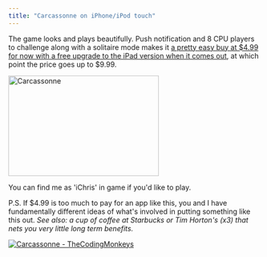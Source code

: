 ```yaml
---
title: "Carcassonne on iPhone/iPod touch"
---
```

<p>The game looks and plays beautifully.  Push notification and 8 CPU players to challenge along with a solitaire mode makes it <a href="https://click.linksynergy.com/fs-bin/stat?id=6PFrOqNV4B8&offerid=146261&type=3&subid=0&tmpid=1826&RD_PARM1=http%253A%252F%252Fitunes.apple.com%252Fca%252Fapp%252Fcarcassonne%252Fid375295479%253Fmt%253D8%2526uo%253D4%2526partnerId%253D30">a pretty easy buy at $4.99 for now with a free upgrade to the iPad version when it comes out</a>, at which point the price goes up to $9.99.</p>
<p><a href="https://chrisenns.com/wp-content/uploads/2010/06/carcassone1.jpg"><img src="https://chrisenns.com/wp-content/uploads/2010/06/carcassone-300x200.jpg" alt="Carcassonne" title="Carcassonne" width="300" height="200" class="aligncenter size-medium wp-image-2256" /></a></p>
<p>You can find me as 'iChris' in game if you'd like to play.</p>
<p>P.S. If $4.99 is too much to pay for an app like this, you and I have fundamentally different ideas of what's involved in putting something like this out.  <em>See also: a cup of coffee at Starbucks or Tim Horton's (x3) that nets you very little long term benefits.</em></p>
<p><a href="https://click.linksynergy.com/fs-bin/stat?id=6PFrOqNV4B8&offerid=146261&type=3&subid=0&tmpid=1826&RD_PARM1=http%253A%252F%252Fitunes.apple.com%252Fca%252Fapp%252Fcarcassonne%252Fid375295479%253Fmt%253D8%2526uo%253D4%2526partnerId%253D30" target="itunes_store"><img src="https://ax.phobos.apple.com.edgesuite.net/images/web/linkmaker/badge_appstore-lrg.gif" alt="Carcassonne - TheCodingMonkeys" style="border: 0;"/></a></p>

